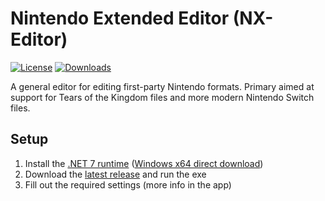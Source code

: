 # Nintendo Extended Editor (NX-Editor)

[![License](https://img.shields.io/badge/License-AGPL%20v3.0-blue.svg)](License.txt) [![Downloads](https://img.shields.io/github/downloads/NX-Editor/NX-Editor/total)](https://github.com/NX-Editor/NX-Editor/releases)

A general editor for editing first-party Nintendo formats. Primary aimed at support for Tears of the Kingdom files and more modern Nintendo Switch files.

## Setup

1. Install the [.NET 7 runtime](https://dotnet.microsoft.com/en-us/download/dotnet/7.0) ([Windows x64 direct download](https://dotnet.microsoft.com/en-us/download/dotnet/thank-you/runtime-7.0.5-windows-x64-installer))
2. Download the [latest release](https://github.com/NX-Editor/NX-Editor/releases/latest) and run the exe
3. Fill out the required settings (more info in the app)
